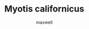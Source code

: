 ---
layout: post
author: maxwell
title: Myotis californicus
description: 
tags: []
image: 
  feature: 
  credit: 
  creditlink: 
permalink: myotis-californicus
---